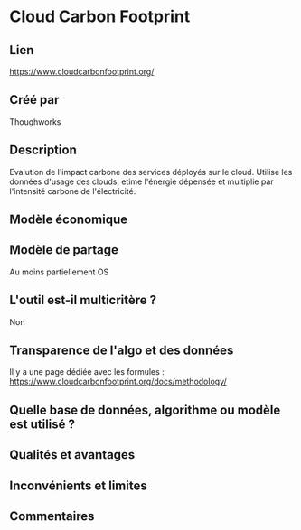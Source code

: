 # Cloud Carbon Footprint

## Lien

https://www.cloudcarbonfootprint.org/

## Créé par

Thoughworks

## Description

Evalution de l'impact carbone des services déployés sur le cloud. 
Utilise les données d'usage des clouds, etime l'énergie dépensée et multiplie par l'intensité carbone de l'électricité.

## Modèle économique



## Modèle de partage

Au moins partiellement OS

## L'outil est-il multicritère ?

Non

## Transparence de l'algo et des données

Il y a une page dédiée avec les formules : https://www.cloudcarbonfootprint.org/docs/methodology/

## Quelle base de données, algorithme ou modèle est utilisé ?



## Qualités et avantages



## Inconvénients et limites



## Commentaires



